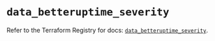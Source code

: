 # `data_betteruptime_severity`

Refer to the Terraform Registry for docs: [`data_betteruptime_severity`](https://registry.terraform.io/providers/betterstackhq/better-uptime/0.20.4/docs/data-sources/betteruptime_severity).
